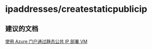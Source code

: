 <properties
    pageTitle="ipaddresses/createstaticpublicip"
    description="ipaddresses/createstaticpublicip"
    service="microsoft.network"
    resource="virtualnetworks"
    authors="viorican"
    displayOrder=""
    selfHelpType="generic"
    supportTopicIds="32547236"
    resourceTags=""
    productPesIds="15526"
    cloudEnvironments="public"
/>


# ipaddresses/createstaticpublicip

## **建议的文档**
[使用 Azure 门户通过静态公共 IP 部署 VM](https://azure.microsoft.com/documentation/articles/virtual-network-deploy-static-pip-arm-portal/)


<!--HONumber=Aug16_HO3-->


